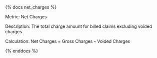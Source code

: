 {% docs net_charges %}

Metric: Net Charges

Description: The total charge amount for billed claims excluding voided charges.

Calculation: Net Charges = Gross Charges - Voided Charges

{% enddocs %}